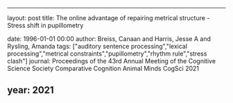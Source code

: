 ---
layout: post
title: The online advantage of repairing metrical structure - Stress shift in pupillometry

date: 1996-01-01 00:00
author: Breiss, Canaan and Harris, Jesse A and Rysling, Amanda
tags: ["auditory sentence processing","lexical processing","metrical constraints","pupillometry","rhythm rule","stress clash"]
journal: Proceedings of the 43rd Annual Meeting of the Cognitive Science Society Comparative Cognition Animal Minds CogSci 2021

year: 2021
------